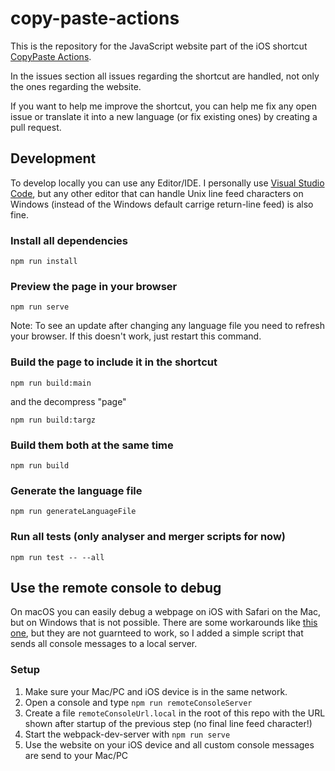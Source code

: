 # copy-paste-actions

This is the repository for the JavaScript website part of the iOS shortcut [CopyPaste Actions](https://www.routinehub.co/shortcut/7742).

In the issues section all issues regarding the shortcut are handled, not only the ones regarding the website.

If you want to help me improve the shortcut, you can help me fix any open issue or translate it into a new language (or fix existing ones) by creating a pull request.

## Development
To develop locally you can use any Editor/IDE. I personally use [Visual Studio Code](https://code.visualstudio.com/), but any other editor that can handle Unix line feed characters on Windows (instead of the Windows default carrige return-line feed) is also fine.

### Install all dependencies
```
npm run install
```

### Preview the page in your browser
```
npm run serve
```
Note: To see an update after changing any language file you need to refresh your browser. If this doesn't work, just restart this command.

### Build the page to include it in the shortcut
```
npm run build:main
```
and the decompress "page"
```
npm run build:targz
```

### Build them both at the same time
```
npm run build
```

### Generate the language file
```
npm run generateLanguageFile
```

### Run all tests (only analyser and merger scripts for now)
```
npm run test -- --all
```

## Use the remote console to debug
On macOS you can easily debug a webpage on iOS with Safari on the Mac, but on Windows that is not possible. There are some workarounds like [this one](https://washamdev.com/debug-a-website-in-ios-safari-on-windows/), but they are not guarnteed to work, so I added a simple script that sends all console messages to a local server.

### Setup
1. Make sure your Mac/PC and iOS device is in the same network.
2. Open a console and type `npm run remoteConsoleServer`
3. Create a file `remoteConsoleUrl.local` in the root of this repo with the URL shown after startup of the previous step (no final line feed character!)
4. Start the webpack-dev-server with `npm run serve`
5. Use the website on your iOS device and all custom console messages are send to your Mac/PC

